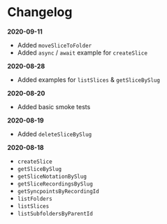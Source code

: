 # Changelog

**2020-09-11**
- Added `moveSliceToFolder`
- Added `async` / `await` example for `createSlice`

**2020-08-28**
- Added examples for `listSlices` & `getSliceBySlug`

**2020-08-20**
- Added basic smoke tests

**2020-08-19**
- Added `deleteSliceBySlug`

**2020-08-18**
- `createSlice`
- `getSliceBySlug`
- `getSliceNotationBySlug`
- `getSliceRecordingsBySlug`
- `getSyncpointsByRecordingId`
- `listFolders`
- `listSlices`
- `listSubfoldersByParentId`
